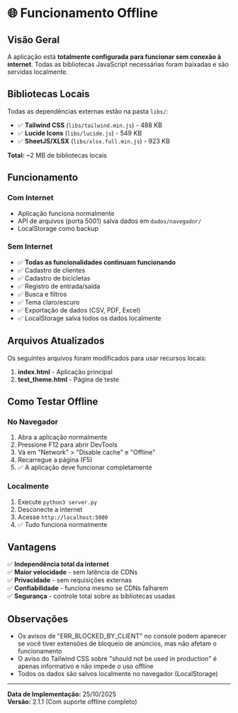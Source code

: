 # 🌐 Funcionamento Offline

## Visão Geral

A aplicação está **totalmente configurada para funcionar sem conexão à internet**. Todas as bibliotecas JavaScript necessárias foram baixadas e são servidas localmente.

## Bibliotecas Locais

Todas as dependências externas estão na pasta `libs/`:

- ✅ **Tailwind CSS** (`libs/tailwind.min.js`) - 488 KB
- ✅ **Lucide Icons** (`libs/lucide.js`) - 549 KB  
- ✅ **SheetJS/XLSX** (`libs/xlsx.full.min.js`) - 923 KB

**Total:** ~2 MB de bibliotecas locais

## Funcionamento

### Com Internet
- Aplicação funciona normalmente
- API de arquivos (porta 5001) salva dados em `dados/navegador/`
- LocalStorage como backup

### Sem Internet
- ✅ **Todas as funcionalidades continuam funcionando**
- ✅ Cadastro de clientes
- ✅ Cadastro de bicicletas
- ✅ Registro de entrada/saída
- ✅ Busca e filtros
- ✅ Tema claro/escuro
- ✅ Exportação de dados (CSV, PDF, Excel)
- ✅ LocalStorage salva todos os dados localmente

## Arquivos Atualizados

Os seguintes arquivos foram modificados para usar recursos locais:

1. **index.html** - Aplicação principal
2. **test_theme.html** - Página de teste

## Como Testar Offline

### No Navegador
1. Abra a aplicação normalmente
2. Pressione F12 para abrir DevTools
3. Vá em "Network" > "Disable cache" e "Offline"
4. Recarregue a página (F5)
5. ✅ A aplicação deve funcionar completamente

### Localmente
1. Execute `python3 server.py`
2. Desconecte a internet
3. Acesse `http://localhost:5000`
4. ✅ Tudo funciona normalmente

## Vantagens

✅ **Independência total da internet**  
✅ **Maior velocidade** - sem latência de CDNs  
✅ **Privacidade** - sem requisições externas  
✅ **Confiabilidade** - funciona mesmo se CDNs falharem  
✅ **Segurança** - controle total sobre as bibliotecas usadas

## Observações

- Os avisos de "ERR_BLOCKED_BY_CLIENT" no console podem aparecer se você tiver extensões de bloqueio de anúncios, mas não afetam o funcionamento
- O aviso do Tailwind CSS sobre "should not be used in production" é apenas informativo e não impede o uso offline
- Todos os dados são salvos localmente no navegador (LocalStorage)

---

**Data de Implementação:** 25/10/2025  
**Versão:** 2.1.1 (Com suporte offline completo)
